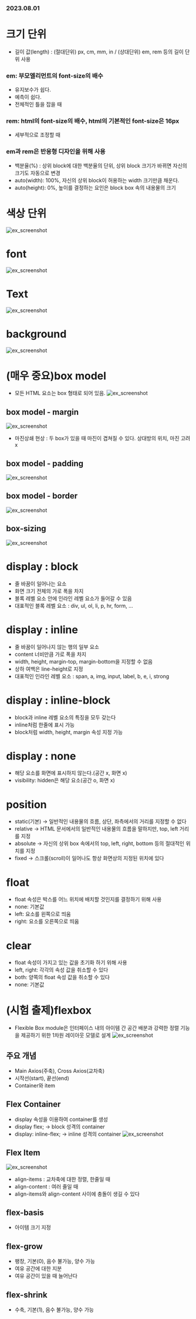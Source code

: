 ### 2023.08.01
# 크기 단위
- 길이 값(length) : (절대단위) px, cm, mm, in / (상대단위) em, rem 등의 길이 단위 사용
### em: 부모엘리먼트의 font-size의 배수  
- 유지보수가 쉽다.  
- 예측이 쉽다.  
- 전체적인 틀을 잡을 때
### rem: html의 font-size의 배수, html의 기본적인 font-size은 16px   
- 세부적으로 조정할 때
### em과 rem은 반응형 디자인을 위해 사용
- 백분율(%) : 상위 block에 대한 백분율의 단위, 상위 block 크기가 바뀌면 자신의 크기도 자동으로 변경
- auto(width): 100%, 자신의 상위 block이 허용하는 width 크기만큼 채운다.
- auto(height): 0%, 높이를 결정하는 요인은 block box 속의 내용물의 크기
# 색상 단위
![ex_screenshot](/images/색상단위.PNG)
# font
![ex_screenshot](/images/font.PNG)
# Text
![ex_screenshot](/images/text.PNG)
# background
![ex_screenshot](/images/background.PNG)
# (매우 중요)box model
- 모든 HTML 요소는 box 형태로 되어 있음.
![ex_screenshot](/images/box_model.PNG)
## box model - margin
![ex_screenshot](/images/margin.PNG)
- 마진상쇄 현상 : 두 box가 있을 때 마진이 겹쳐질 수 있다. 상대방의 위치, 마진 고려 x
## box model - padding
![ex_screenshot](/images/padding.PNG)
## box model - border
![ex_screenshot](/images/border.PNG)
## box-sizing
![ex_screenshot](/images/box-sizing.PNG)
# display : block
- 줄 바꿈이 일어나는 요소
- 화면 크기 전체의 가로 폭을 차지
- 블록 레벨 요소 안에 인라인 레벨 요소가 들어갈 수 있음
- 대표적인 블록 레벨 요소 : div, ul, ol, li, p, hr, form, ...
# display : inline
- 줄 바꿈이 일어나지 않는 행의 일부 요소
- content 너비만큼 가로 폭을 차지
- width, height, margin-top, margin-bottom을 지정할 수 없음
- 상하 여백은 line-height로 지정
- 대표적인 인라인 레벨 요소 : span, a, img, input, label, b, e, i, strong
# display : inline-block
- block과 inline 레벨 요소의 특징을 모두 갖는다
- inline처럼 한줄에 표시 가능
- block처럼 width, height, margin 속성 지정 가능
# display : none
- 해당 요소를 화면에 표시하지 않는다.(공간 x, 화면 x)
- visibility: hidden은 해당 요소(공간 o, 화면 x)
# position
- static(기본) -> 일반적인 내용물의 흐름, 상단, 좌측에서의 거리를 지정할 수 없다
- relative -> HTML 문서에서의 일반적인 내용물의 흐름을 말하지만, top, left 거리를 지정
- absolute -> 자신의 상위 box 속에서의 top, left, right, bottom 등의 절대적인 위치를 지정
- fixed -> 스크롤(scroll)이 일어나도 항상 화면상의 지정된 위치에 있다
# float
- float 속성은 박스를 어느 위치에 배치할 것인지를 결정하기 위해 사용
- none: 기본값
- left: 요소를 왼쪽으로 띄움
- right: 요소를 오른쪽으로 띄움
# clear 
- float 속성이 가지고 있는 값을 초기화 하기 위해 사용
- left, right: 각각의 속성 값을 취소할 수 있다
- both: 양쪽의 float 속성 값을 취소할 수 있다
- none: 기본값

# (시험 출제)flexbox
- Flexible Box module은 인터페이스 내의 아이템 간 공간 배분과 강력한 정렬 기능을 제공하기 위한 1차원 레이아웃 모델로 설계
![ex_screenshot](/images/flexbox.png)
## 주요 개념
- Main Axios(주축), Cross Axios(교차축)
- 시작선(start), 끝선(end)
- Container와 item

## Flex Container
- display 속성을 이용하여 container를 생성
- display flex; -> block 성격의 container
- display: inline-flex; -> inline 성격의 container
![ex_screenshot](/images/flex_container.PNG)

## Flex Item
![ex_screenshot](/images/flex_item.PNG)

- align-items : 교차축에 대한 정렬, 한줄일 때
- align-content : 여러 줄일 때
- align-items와 align-content 사이에 충돌이 생길 수 있다

## flex-basis
- 아이템 크기 지정

## flex-grow
- 팽창, 기본(0), 음수 불가능, 양수 가능
- 여유 공간에 대한 지분
- 여유 공간이 있을 때 늘어난다
## flex-shrink
- 수축, 기본(1), 음수 불가능, 양수 가능
